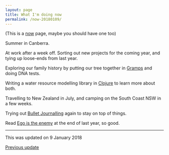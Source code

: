 ```yaml
---
layout: page
title: What I'm doing now
permalink: /now-20180109/
---
```


(This is a [now](http://nownownow.com/about) page, maybe you should have one too)

Summer in Canberra.

At work after a week off. Sorting out new projects for the coming year, and tying up loose-ends from last year.

Exploring our family history by putting our tree together in [Gramps](https://gramps-project.org) and doing DNA tests.

Writing a water resource modelling library in [Clojure](https://clojure.org) to learn more about both.

Travelling to New Zealand in July, and camping on the South Coast NSW in a few weeks. 

Trying out [Bullet Journalling](http://bulletjournal.com/) again to stay on top of things.

Read [Ego is the enemy](https://www.goodreads.com/book/show/27036528-ego-is-the-enemy) at the end of last year, so good.

---
This was updated on 9 January 2018

[Previous update](/now-20170911/)
